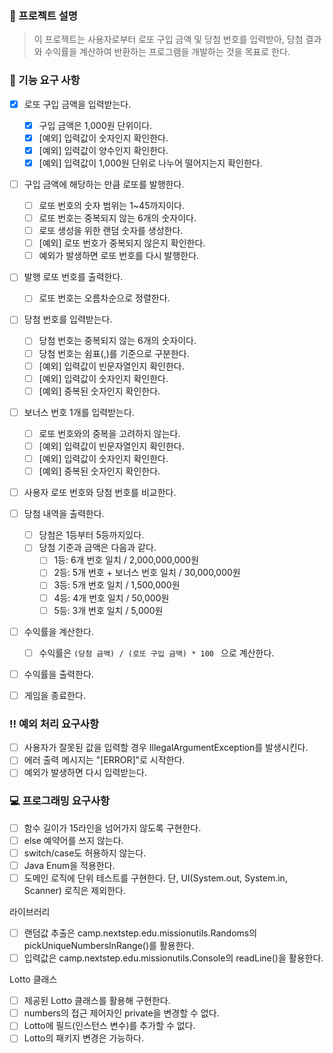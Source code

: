 ### 🤔 프로젝트 설명

> 이 프로젝트는 사용자로부터 로또 구입 금액 및 당첨 번호를 입력받아,
> 당첨 결과와 수익률을 계산하여 반환하는 프로그램을 개발하는 것을 목표로 한다.

### 📑 기능 요구 사항

- [X] 로또 구입 금액을 입력받는다.
  - [X] 구입 금액은 1,000원 단위이다.
  - [X] [예외] 입력값이 숫자인지 확인한다.
  - [X] [예외] 입력값이 양수인지 확인한다.
  - [X] [예외] 입력값이 1,000원 단위로 나누어 떨어지는지 확인한다.

- [ ] 구입 금액에 해당하는 만큼 로또를 발행한다.
  - [ ] 로또 번호의 숫자 범위는 1~45까지이다.
  - [ ] 로또 번호는 중복되지 않는 6개의 숫자이다.
  - [ ] 로또 생성을 위한 랜덤 숫자를 생성한다.
  - [ ] [예외] 로또 번호가 중복되지 않은지 확인한다.
  - [ ] 예외가 발생하면 로또 번호를 다시 발행한다.

- [ ] 발행 로또 번호를 출력한다.
  - [ ] 로또 번호는 오름차순으로 정렬한다.

- [ ] 당첨 번호를 입력받는다.
  - [ ] 당첨 번호는 중복되지 않는 6개의 숫자이다.
  - [ ] 당첨 번호는 쉼표(,)를 기준으로 구분한다.
  - [ ] [예외] 입력값이 빈문자열인지 확인한다.
  - [ ] [예외] 입력값이 숫자인지 확인한다.
  - [ ] [예외] 중복된 숫자인지 확인한다.

- [ ] 보너스 번호 1개를 입력받는다.
  - [ ] 로또 번호와의 중복을 고려하지 않는다.
  - [ ] [예외] 입력값이 빈문자열인지 확인한다.
  - [ ] [예외] 입력값이 숫자인지 확인한다.
  - [ ] [예외] 중복된 숫자인지 확인한다.

- [ ] 사용자 로또 번호와 당첨 번호를 비교한다.

- [ ] 당첨 내역을 출력한다.
  - [ ] 당첨은 1등부터 5등까지있다.
  - [ ] 당첨 기준과 금액은 다음과 같다.
      - [ ] 1등: 6개 번호 일치 / 2,000,000,000원
      - [ ] 2등: 5개 번호 + 보너스 번호 일치 / 30,000,000원
      - [ ] 3등: 5개 번호 일치 / 1,500,000원
      - [ ] 4등: 4개 번호 일치 / 50,000원
      - [ ] 5등: 3개 번호 일치 / 5,000원

- [ ] 수익률을 계산한다.
  - [ ] 수익률은 ```(당첨 금액) / (로또 구입 금액) * 100 ``` 으로 계산한다.

- [ ] 수익률을 출력한다.

- [ ] 게임을 종료한다.

### ‼️ 예외 처리 요구사항

- [ ] 사용자가 잘못된 값을 입력할 경우 IllegalArgumentException를 발생시킨다.
- [ ] 에러 출력 메시지는 "[ERROR]"로 시작한다.
- [ ] 예외가 발생하면 다시 입력받는다.

### 💻 프로그래밍 요구사항

- [ ] 함수 길이가 15라인을 넘어가지 않도록 구현한다.
- [ ] else 예약어를 쓰지 않는다.
- [ ] switch/case도 허용하지 않는다.
- [ ] Java Enum을 적용한다.
- [ ] 도메인 로직에 단위 테스트를 구현한다. 단, UI(System.out, System.in, Scanner) 로직은 제외한다.

라이브러리

- [ ] 랜덤값 추출은 camp.nextstep.edu.missionutils.Randoms의 pickUniqueNumbersInRange()를 활용한다.
- [ ] 입력값은 camp.nextstep.edu.missionutils.Console의 readLine()을 활용한다.

Lotto 클래스

- [ ] 제공된 Lotto 클래스를 활용해 구현한다.
- [ ] numbers의 접근 제어자인 private을 변경할 수 없다.
- [ ] Lotto에 필드(인스턴스 변수)를 추가할 수 없다.
- [ ] Lotto의 패키지 변경은 가능하다.
